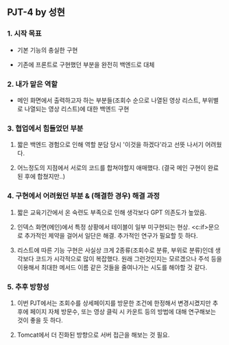 ## PJT-4 by 성현

### 1. 시작 목표

 - 기본 기능의 충실한 구현

 - 기존에 프론트로 구현했던 부분을 완전히 백엔드로 대체

### 2. 내가 맡은 역할

 - 메인 화면에서 출력하고자 하는 부분들(조회수 순으로 나열된 영상 리스트, 부위별로 나열되는 영상 리스트)에 대한 백엔드 구현

### 3. 협업에서 힘들었던 부분

 1. 짧은 백엔드 경험으로 인해 역할 분담 당시 '이것을 하겠다'라고 선뜻 나서기 어려웠다.

 2. 어느정도의 지점에서 서로의 코드를 합쳐야할지 애매했다. (결국 메인 구현이 완료된 후에 합쳤지만..)

### 4. 구현에서 어려웠던 부분 & (해결한 경우) 해결 과정

 1. 짧은 교육기간에서 온 숙련도 부족으로 인해 생각보다 GPT 의존도가 높았음.

 2. 인덱스 화면(메인)에서 특정 상황에서 테이블이 일부 미구현되는 현상. <c:if>문으로 추가적인 제약을 걸어서 일단은 해결. 추가적인 연구가 필요할 듯 하다.

 3. 리스트에 따른 기능 구현은 사실상 크게 2종류(조회수로 분류, 부위로 분류)인데 생각보다 코드가 시각적으로 많이 복잡했다. 원래 그런것인지는 모르겠으나 주석 등을 이용해서 최대한 메서드 이름 같은 것들을 줄여나가는 시도를 해야할 것 같다.

### 5. 추후 방향성

 1. 이번 PJT에서는 조회수를 상세페이지를 방문한 조건에 한정해서 변경시켰지만 추후에 페이지 자체 방문수, 또는 영상 클릭 시 카운트 등의 방법에 대해 연구해보는 것이 좋을 듯 하다.

 2. Tomcat에서 더 진화된 방향으로 서버 접근을 해보는 것 필요.